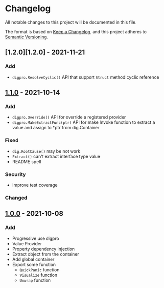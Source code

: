 # Changelog

All notable changes to this project will be documented in this file.

The format is based on [Keep a Changelog](https://keepachangelog.com/en/1.0.0/),
and this project adheres to [Semantic Versioning](https://semver.org/spec/v2.0.0.html).

## [1.2.0][1.2.0] - 2021-11-21

### Add

* `digpro.ResolveCyclic()` API that support `Struct` method cyclic reference

## [1.1.0][1.1.0] - 2021-10-14

### Add

* `digpro.Override()` API for override a registered provider
* `digpro.MakeExtractFunc(ptr)` API for make Invoke function to extract a value and assign to *ptr from dig.Container

### Fixed

* `dig.RootCause()` may be not work
* `Extract()` can't extract interface type value
* README spell

### Security

* improve test coverage

### Changed

## [1.0.0] - 2021-10-08

### Add

* Progressive use digpro
* Value Provider
* Property dependency injection
* Extract object from the container
* Add global container
* Export some function
  * `QuickPanic` function
  * `Visualize` function
  * `Unwrap` function

[1.0.0]: https://github.com/rectcircle/digpro/releases/tag/v1.0.0
[1.1.0]: https://github.com/rectcircle/digpro/compare/v1.0.0...v1.1.0
